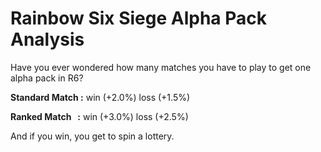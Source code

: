 # Rainbow Six Siege Alpha Pack Analysis

Have you ever wondered how many matches you have to play to get one alpha pack in R6?<br />

**Standard Match :**
win (+2.0%)
loss (+1.5%)<br />

**Ranked Match &nbsp;&nbsp;:**
win (+3.0%)
loss (+2.5%)<br />

And if you win, you get to spin a lottery.
